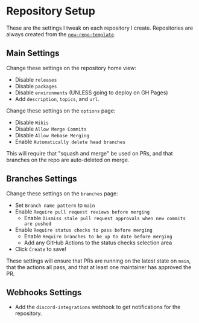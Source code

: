 # Repository Setup

These are the settings I tweak on each repository I create. Repositories are always created from the [`new-repo-template`](https://github.com/nhcarrigan/new-repo-template).

## Main Settings

Change these settings on the repository home view:

- Disable `releases`
- Disable `packages`
- Disable `environments` (UNLESS going to deploy on GH Pages)
- Add `description`, `topics`, and `url`.

Change these settings on the `options` page:

- Disable `Wikis`
- Disable `Allow Merge Commits`
- Disable `Allow Rebase Merging`
- Enable `Automatically delete head branches`

This will require that "squash and merge" be used on PRs, and that branches on the repo are auto-deleted on merge.

## Branches Settings

Change these settings on the `branches` page:

- Set `Branch name pattern` to `main`
- Enable `Require pull request reviews before merging`
  - Enable `Dismiss stale pull request approvals when new commits are pushed`
- Enable `Require status checks to pass before merging`
  - Enable `Require branches to be up to date before merging`
  - Add any GitHub Actions to the status checks selection area
- Click `Create` to save!

These settings will ensure that PRs are running on the latest state on `main`, that the actions all pass, and that at least one maintainer has approved the PR.

## Webhooks Settings

- Add the `discord-integrations` webhook to get notifications for the repository.
